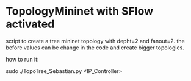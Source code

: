 # TopologyMininet with SFlow activated
script to create a tree mininet topology with depht=2 and fanout=2. the before values can be change in the code and create bigger topologies. 

how to run it:

sudo ./TopoTree_Sebastian.py <IP_Controller>

